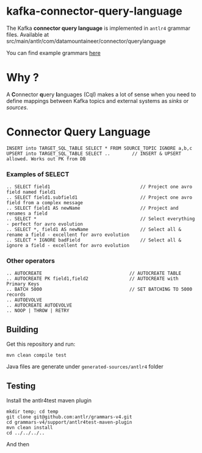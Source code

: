 # kafka-connector-query-language

The Kafka **connector query language** is implemented in `antlr4` grammar files.
Available at src/main/antlr/com/datamountaineer/connector/querylanguage

You can find example grammars <a href="https://github.com/antlr/grammars-v4">here</a>

# Why ?

A **C**onnector **q**uery **l**anguages (Cql) makes a lot of sense when you need to define mappings between 
Kafka topics and external systems as _sinks_ or _sources_. 

# Connector Query Language 

    INSERT into TARGET_SQL_TABLE SELECT * FROM SOURCE_TOPIC IGNORE a,b,c
    UPSERT into TARGET_SQL_TABLE SELECT ..        // INSERT & UPSERT allowed. Works out PK from DB

### Examples of SELECT

    .. SELECT field1                                 // Project one avro field named field1
    .. SELECT field1.subfield1                       // Project one avro field from a complex message
    .. SELECT field1 AS newName                      // Project and renames a field
    .. SELECT *                                      // Select everything - perfect for avro evolution
    .. SELECT *, field1 AS newName                   // Select all & rename a field - excellent for avro evolution
    .. SELECT * IGNORE badField                      // Select all & ignore a field - excellent for avro evolution

### Other operators

    .. AUTOCREATE                                // AUTOCREATE TABLE
    .. AUTOCREATE PK field1,field2               // AUTOCREATE with Primary Keys
    .. BATCH 5000                                // SET BATCHING TO 5000 records
    .. AUTOEVOLVE
    .. AUTOCREATE AUTOEVOLVE
    .. NOOP | THROW | RETRY
    
## Building

Get this repository and run:

    mvn clean compile test

Java files are generate under `generated-sources/antlr4` folder

## Testing

Install the antlr4test maven plugin

    mkdir temp; cd temp
    git clone git@github.com:antlr/grammars-v4.git
    cd grammars-v4/support/antlr4test-maven-plugin
    mvn clean install 
    cd ../../../..

And then 
